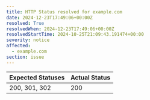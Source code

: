 ```yaml
---
title: HTTP Status resolved for example.com
date: 2024-12-23T17:49:06+00:00Z
resolved: True
resolvedWhen: 2024-12-23T17:49:06+00:00Z
resolvedStartTime: 2024-10-25T21:09:43.191474+00:00
severity: notice
affected:
  - example.com
section: issue
---
```


| Expected Statuses | Actual Status  |
|-------------------|----------------|
| 200, 301, 302 | 200 |
